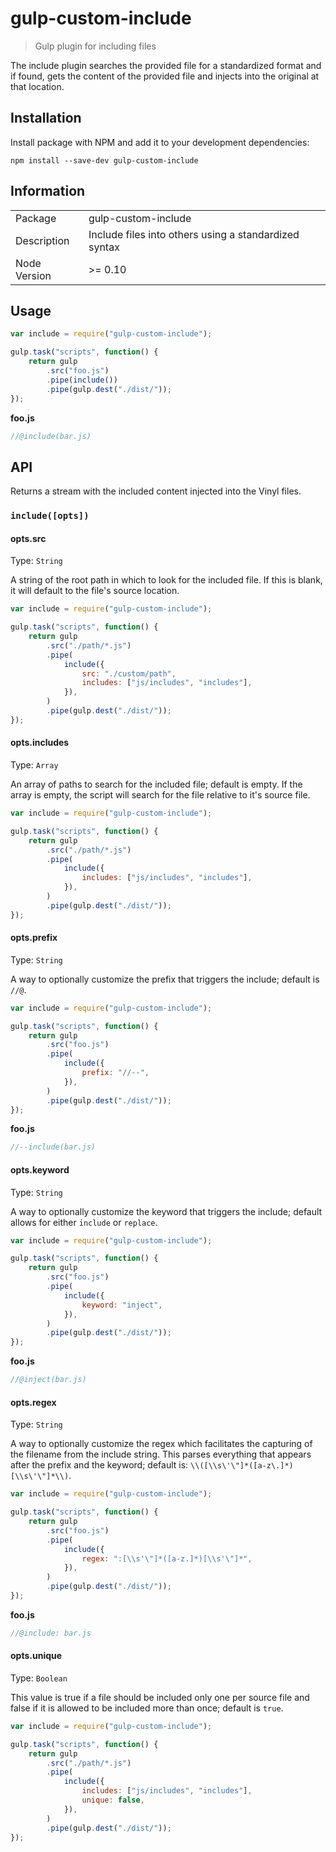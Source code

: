 # gulp-custom-include

> Gulp plugin for including files

The include plugin searches the provided file for a standardized format and if found, gets the content of the provided file and injects into the original at that location.

## Installation

Install package with NPM and add it to your development dependencies:

`npm install --save-dev gulp-custom-include`

## Information

<table>
<tr>
<td>Package</td><td>gulp-custom-include</td>
</tr>
<tr>
<td>Description</td>
<td>Include files into others using a standardized syntax</td>
</tr>
<tr>
<td>Node Version</td>
<td>>= 0.10</td>
</tr>
</table>

## Usage

```js
var include = require("gulp-custom-include");

gulp.task("scripts", function() {
    return gulp
        .src("foo.js")
        .pipe(include())
        .pipe(gulp.dest("./dist/"));
});
```

**foo.js**

```js
//@include(bar.js)
```

## API

Returns a stream with the included content injected into the Vinyl files.

### `include([opts])`

#### opts.src

Type: `String`

A string of the root path in which to look for the included file. If this is blank, it will default to the file's source location.

```js
var include = require("gulp-custom-include");

gulp.task("scripts", function() {
    return gulp
        .src("./path/*.js")
        .pipe(
            include({
                src: "./custom/path",
                includes: ["js/includes", "includes"],
            }),
        )
        .pipe(gulp.dest("./dist/"));
});
```

#### opts.includes

Type: `Array`

An array of paths to search for the included file; default is empty. If the array is empty, the script will search for the file relative to it's source file.

```js
var include = require("gulp-custom-include");

gulp.task("scripts", function() {
    return gulp
        .src("./path/*.js")
        .pipe(
            include({
                includes: ["js/includes", "includes"],
            }),
        )
        .pipe(gulp.dest("./dist/"));
});
```

#### opts.prefix

Type: `String`

A way to optionally customize the prefix that triggers the include; default is `//@`.

```js
var include = require("gulp-custom-include");

gulp.task("scripts", function() {
    return gulp
        .src("foo.js")
        .pipe(
            include({
                prefix: "//--",
            }),
        )
        .pipe(gulp.dest("./dist/"));
});
```

**foo.js**

```js
//--include(bar.js)
```

#### opts.keyword

Type: `String`

A way to optionally customize the keyword that triggers the include; default allows for either `include` or `replace`.

```js
var include = require("gulp-custom-include");

gulp.task("scripts", function() {
    return gulp
        .src("foo.js")
        .pipe(
            include({
                keyword: "inject",
            }),
        )
        .pipe(gulp.dest("./dist/"));
});
```

**foo.js**

```js
//@inject(bar.js)
```

#### opts.regex

Type: `String`

A way to optionally customize the regex which facilitates the capturing of the filename from the include string. This parses everything that appears after the prefix and the keyword; default is: `\\([\\s\'\"]*([a-z\.]*)[\\s\'\"]*\\)`.

```js
var include = require("gulp-custom-include");

gulp.task("scripts", function() {
    return gulp
        .src("foo.js")
        .pipe(
            include({
                regex: ":[\\s'\"]*([a-z.]*)[\\s'\"]*",
            }),
        )
        .pipe(gulp.dest("./dist/"));
});
```

**foo.js**

```js
//@include: bar.js
```

#### opts.unique

Type: `Boolean`

This value is true if a file should be included only one per source file and false if it is allowed to be included more than once; default is `true`.

```js
var include = require("gulp-custom-include");

gulp.task("scripts", function() {
    return gulp
        .src("./path/*.js")
        .pipe(
            include({
                includes: ["js/includes", "includes"],
                unique: false,
            }),
        )
        .pipe(gulp.dest("./dist/"));
});
```
